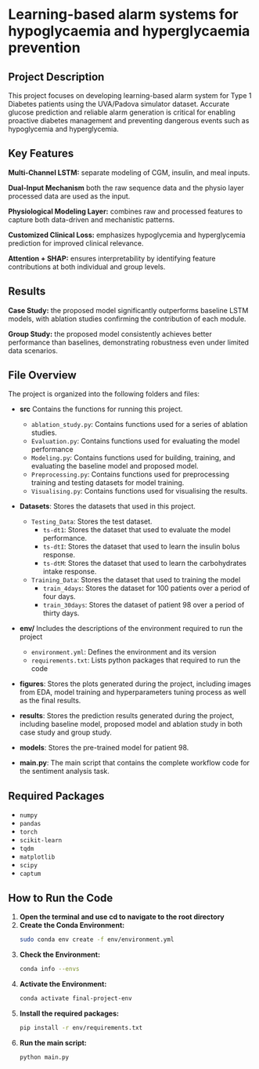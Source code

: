 # Learning-based alarm systems for hypoglycaemia and hyperglycaemia prevention
## Project Description
This project focuses on developing learning-based alarm system for Type 1 Diabetes patients using the UVA/Padova simulator dataset. Accurate glucose prediction and reliable alarm generation is critical for enabling proactive diabetes management and preventing dangerous events such as hypoglycemia and hyperglycemia.

## Key Features
**Multi-Channel LSTM:** separate modeling of CGM, insulin, and meal inputs.

**Dual-Input Mechanism** both the raw sequence data and the physio layer processed data are used as the input.

**Physiological Modeling Layer:** combines raw and processed features to capture both data-driven and mechanistic patterns.

**Customized Clinical Loss:** emphasizes hypoglycemia and hyperglycemia prediction for improved clinical relevance.

**Attention + SHAP:** ensures interpretability by identifying feature contributions at both individual and group levels.

## Results
**Case Study:** the proposed model significantly outperforms baseline LSTM models, with ablation studies confirming the contribution of each module.

**Group Study:** the proposed model consistently achieves better performance than baselines, demonstrating robustness even under limited data scenarios.

## File Overview
The project is organized into the following folders and files:
- **src** Contains the functions for running this project.
  - `ablation_study.py`: Contains functions used for a series of ablation studies.
  - `Evaluation.py`: Contains functions used for evaluating the model performance
  - `Modeling.py`: Contains functions used for building, training, and evaluating the baseline model and proposed model.
  - `Preprocessing.py`: Contains functions used for preprocessing training and testing datasets for model training.
  - `Visualising.py`: Contains functions used for visualising the results.

- **Datasets**: Stores the datasets that used in this project.
  - `Testing_Data`: Stores the test dataset.
    - `ts-dt1`: Stores the dataset that used to evaluate the model performance.
    - `ts-dtI`: Stores the dataset that used to learn the insulin bolus response.
    - `ts-dtM`: Stores the dataset that used to learn the carbohydrates intake response.
  - `Training_Data`: Stores the dataset that used to training the model
    - `train_4days`: Stores the dataset for 100 patients over a period of four days.
    - `train_30days`: Stores the dataset of patient 98 over a period of thirty days.

- **env/** Includes the descriptions of the environment required to run the project
  - `environment.yml`: Defines the environment and its version
  - `requirements.txt`: Lists python packages that required to run the code 

- **figures**: Stores the plots generated during the project, including images from EDA, model training and hyperparameters tuning process as well as the final results.

- **results**: Stores the prediction results generated during the project, including baseline model, proposed model and ablation study in both case study and group study.

- **models**: Stores the pre-trained model for patient 98.

- **main.py**: The main script that contains the complete workflow code for the sentiment analysis task.

## Required Packages
- `numpy`
- `pandas`
- `torch`
- `scikit-learn`
- `tqdm`
- `matplotlib`
- `scipy`
- `captum`


## How to Run the Code
1. **Open the terminal and use cd to navigate to the root directory**
2. **Create the Conda Environment:**
   ```bash
   sudo conda env create -f env/environment.yml
3. **Check the Environment:**
   ```bash
   conda info --envs
4. **Activate the Environment:**
   ```bash
   conda activate final-project-env
5. **Install the required packages:**
   ```bash
   pip install -r env/requirements.txt
6. **Run the main script:**
   ```bash
   python main.py